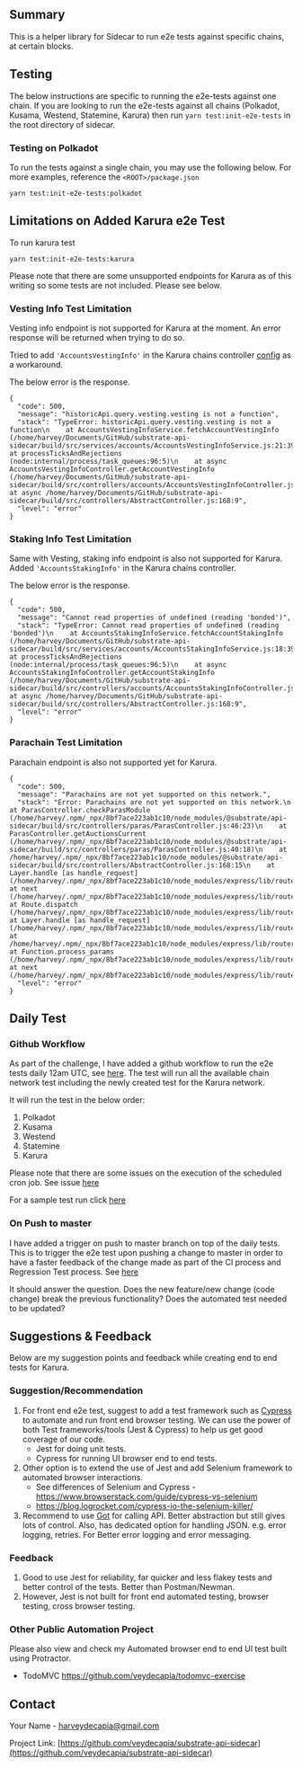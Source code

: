 ## Summary

This is a helper library for Sidecar to run e2e tests against specific chains, at certain blocks. 

## Testing

The below instructions are specific to running the e2e-tests against one chain. 
If you are looking to run the e2e-tests against all chains (Polkadot, Kusama, Westend, Statemine, Karura) then run `yarn test:init-e2e-tests` in 
the root directory of sidecar.

### Testing on Polkadot 

To run the tests against a single chain, you may use the following below. For more examples, reference the `<ROOT>/package.json`

`yarn test:init-e2e-tests:polkadot`



## Limitations on Added Karura e2e Test
To run karura test

`yarn test:init-e2e-tests:karura`

Please note that there are some unsupported endpoints for Karura as of this writing so some tests are not included. Please see below.

### Vesting Info Test Limitation
Vesting info endpoint is not supported for Karura at the moment. An error response will be returned when trying to do so.

Tried to add `'AccountsVestingInfo'` in the Karura chains controller [config](https://github.com/paritytech/substrate-api-sidecar/blob/master/src/chains-config/karuraControllers.ts#L11) as a workaround. 

The below error is the response.

```
{
  "code": 500,
  "message": "historicApi.query.vesting.vesting is not a function",
  "stack": "TypeError: historicApi.query.vesting.vesting is not a function\n    at AccountsVestingInfoService.fetchAccountVestingInfo (/home/harvey/Documents/GitHub/substrate-api-sidecar/build/src/services/accounts/AccountsVestingInfoService.js:21:39)\n    at processTicksAndRejections (node:internal/process/task_queues:96:5)\n    at async AccountsVestingInfoController.getAccountVestingInfo (/home/harvey/Documents/GitHub/substrate-api-sidecar/build/src/controllers/accounts/AccountsVestingInfoController.js:41:62)\n    at async /home/harvey/Documents/GitHub/substrate-api-sidecar/build/src/controllers/AbstractController.js:168:9",
  "level": "error"
}
```


### Staking Info Test Limitation
Same with Vesting, staking info endpoint is also not supported for Karura.
Added `'AccountsStakingInfo'` in the Karura chains controller.

The below error is the response.

```
{
  "code": 500,
  "message": "Cannot read properties of undefined (reading 'bonded')",
  "stack": "TypeError: Cannot read properties of undefined (reading 'bonded')\n    at AccountsStakingInfoService.fetchAccountStakingInfo (/home/harvey/Documents/GitHub/substrate-api-sidecar/build/src/services/accounts/AccountsStakingInfoService.js:18:39)\n    at processTicksAndRejections (node:internal/process/task_queues:96:5)\n    at async AccountsStakingInfoController.getAccountStakingInfo (/home/harvey/Documents/GitHub/substrate-api-sidecar/build/src/controllers/accounts/AccountsStakingInfoController.js:61:62)\n    at async /home/harvey/Documents/GitHub/substrate-api-sidecar/build/src/controllers/AbstractController.js:168:9",
  "level": "error"
}
```


### Parachain Test Limitation
Parachain endpoint is also not supported yet for Karura.

```
{
  "code": 500,
  "message": "Parachains are not yet supported on this network.",
  "stack": "Error: Parachains are not yet supported on this network.\n    at ParasController.checkParasModule (/home/harvey/.npm/_npx/8bf7ace223ab1c10/node_modules/@substrate/api-sidecar/build/src/controllers/paras/ParasController.js:46:23)\n    at ParasController.getAuctionsCurrent (/home/harvey/.npm/_npx/8bf7ace223ab1c10/node_modules/@substrate/api-sidecar/build/src/controllers/paras/ParasController.js:40:18)\n    at /home/harvey/.npm/_npx/8bf7ace223ab1c10/node_modules/@substrate/api-sidecar/build/src/controllers/AbstractController.js:168:15\n    at Layer.handle [as handle_request] (/home/harvey/.npm/_npx/8bf7ace223ab1c10/node_modules/express/lib/router/layer.js:95:5)\n    at next (/home/harvey/.npm/_npx/8bf7ace223ab1c10/node_modules/express/lib/router/route.js:137:13)\n    at Route.dispatch (/home/harvey/.npm/_npx/8bf7ace223ab1c10/node_modules/express/lib/router/route.js:112:3)\n    at Layer.handle [as handle_request] (/home/harvey/.npm/_npx/8bf7ace223ab1c10/node_modules/express/lib/router/layer.js:95:5)\n    at /home/harvey/.npm/_npx/8bf7ace223ab1c10/node_modules/express/lib/router/index.js:281:22\n    at Function.process_params (/home/harvey/.npm/_npx/8bf7ace223ab1c10/node_modules/express/lib/router/index.js:341:12)\n    at next (/home/harvey/.npm/_npx/8bf7ace223ab1c10/node_modules/express/lib/router/index.js:275:10)",
  "level": "error"
}
```


## Daily Test

### Github Workflow
As part of the challenge, I have added a github workflow to run the e2e tests daily 12am UTC, see [here](https://github.com/veydecapia/substrate-api-sidecar/blob/65cdebaaa12cd0992ba185947a8f593cfde1962e/.github/workflows/e2e-tests.yml#L8). The test will run all the available chain network test including the newly created test for the Karura network.

It will run the test in the below order:
1. Polkadot
2. Kusama
3. Westend
4. Statemine
5. Karura

Please note that there are some issues on the execution of the scheduled cron job. See issue [here](https://github.community/t/no-assurance-on-scheduled-jobs/133753)

For a sample test run click [here](https://github.com/veydecapia/substrate-api-sidecar/runs/4683357686?check_suite_focus=true)

### On Push to master
I have added a trigger on push to master branch on top of the daily tests. This is to trigger the e2e test upon pushing a change to master in order to have a faster feedback of the change made as part of the CI process and Regression Test process. See [here](https://github.com/veydecapia/substrate-api-sidecar/blob/65cdebaaa12cd0992ba185947a8f593cfde1962e/.github/workflows/e2e-tests.yml#L6)

It should answer the question. Does the new feature/new change (code change) break the previous functionality? Does the automated test needed to be updated?


## Suggestions & Feedback

Below are my suggestion points and feedback while creating end to end tests for Karura.


### Suggestion/Recommendation

1. For front end e2e test, suggest to add a test framework such as [Cypress](https://www.cypress.io/) to automate and run front end browser testing. We can use the power of both Test frameworks/tools (Jest & Cypress) to help us get good coverage of our code.
	- Jest for doing unit tests.
	- Cypress for running UI browser end to end tests.
2. Other option is to extend the use of Jest and add Selenium framework to automated browser interactions.
   - See differences of Selenium and Cypress - https://www.browserstack.com/guide/cypress-vs-selenium
   - https://blog.logrocket.com/cypress-io-the-selenium-killer/
3. Recommend to use [Got](https://www.npmjs.com/package/got) for calling API. Better abstraction but still gives lots of control. Also, has dedicated option for handling JSON. e.g. error logging, retries. For Better error logging and error messaging.


### Feedback
1. Good to use Jest for reliability, far quicker and less flakey tests and better control of the tests. Better than Postman/Newman.
2. However, Jest is not built for front end automated testing, browser testing, cross browser testing. 

### Other Public Automation Project
Please also view and check my Automated browser end to end UI test built using Protractor.
- TodoMVC https://github.com/veydecapia/todomvc-exercise




<!-- CONTACT -->
## Contact

Your Name - harveydecapia@gmail.com

Project Link: [https://github.com/veydecapia/substrate-api-sidecar](https://github.com/veydecapia/substrate-api-sidecar)
